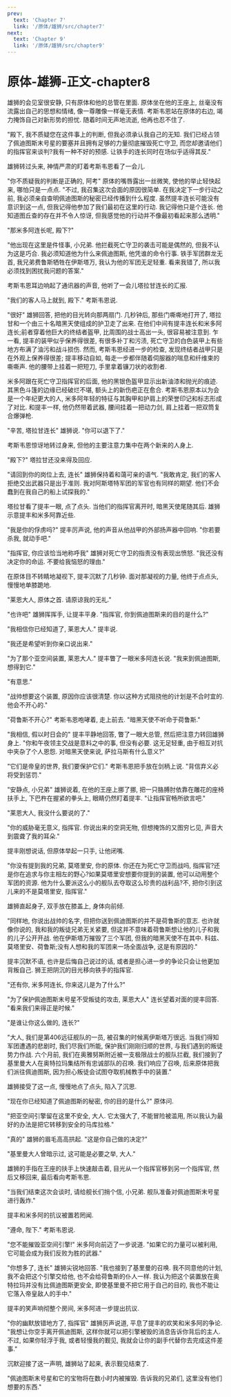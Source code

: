```yaml
---
prev:
  text: 'Chapter 7'
  link: '/原体/雄狮/src/chapter7'
next:
  text: 'Chapter 9'
  link: '/原体/雄狮/src/chapter9'
---
```


# 原体-雄狮-正文-chapter8

雄狮的会见室很安静, 只有原体和他的总管在里面. 原体坐在他的王座上, 丝毫没有流露出自己的思想和情绪, 像一尊雕像一样毫无表情. 考斯韦恩站在原体的右边, 竭力掩饰自己对新形势的担忧. 随着时间无声地流逝, 他再也忍不住了.

"殿下, 我不质疑您在这件事上的判断, 但我必须承认我自己的无知. 我们已经占领了佩迪图斯末号星的要塞并且拥有足够的力量彻底摧毁死亡守卫, 而您却邀请他们的指挥官来谈判?我有一种不好的预感. 让铁手的连长同时在场似乎适得其反."

雄狮转过头来, 神情严肃的盯着考斯韦恩看了一会儿.

"你不质疑我的判断是正确的, 阿考" 原体的嘴唇露出一丝微笑, 使他的举止轻快起来, 哪怕只是一点点. "不过, 我召集这次会面的原因很简单. 在我决定下一步行动之前, 我必须亲自查明佩迪图斯的秘密已经传播到什么程度. 虽然提丰连长可能没有意识到这一点, 但我记得他参加了我们最初在这里的行动. 我记得他只是个连长. 他知道图丘查的存在并不令人惊讶, 但我感觉他的行动并不像最初看起来那么透明."

"那米多阿连长呢, 殿下?"

"他出现在这里是件怪事, 小兄弟. 他拦截死亡守卫的袭击可能是偶然的, 但我不认为这是巧合. 我必须知道他为什么来佩迪图斯, 他凭谁的命令行事. 铁手军团群龙无首, 我兄弟费鲁斯牺牲在伊斯塔万, 我认为他的军团无足轻重. 看来我错了, 所以我必须找到困扰我问题的答案."

考斯韦恩耳边响起了通讯器的声音, 他听了一会儿塔拉甘连长的汇报.

"我们的客人马上就到, 殿下." 考斯韦恩说.

"很好" 雄狮回答, 把他的目光转向那两扇门. 几秒钟后, 那些门嘶嘶地打开了, 塔拉甘和一个由三十名暗黑天使组成的护卫走了出来. 在他们中间有提丰连长和米多阿连长;前者穿着他巨大的终结者盔甲, 比周围的战士高出一头, 很容易被注意到. 乍一看, 提丰的装甲似乎保养得很差, 有很多补丁和污渍, 死亡守卫的白色装甲上有些地方布满了油污和战斗损伤. 然而, 考斯韦恩经进一步的检查, 发现终结者战甲只是在外观上保养得很差; 提丰移动自如, 每走一步都伴随着伺服器的喘息和纤维束的嘶嘶声. 他的腰带上挂着一把短刀, 手里拿着镰刀状的收割者.

米多阿跟在死亡守卫指挥官的后面, 他的黑银色盔甲显示出新油漆和抛光的痕迹. 其黑色斗篷的边缘已经破烂不堪, 额头上的新伤疤正在愈合. 考斯韦恩原本以为会是一个年纪更大的人, 米多阿年轻的特征与其胸甲和护肩上的荣誉印记和标志形成了对比. 和提丰一样, 他仍然带着武器, 腰间挂着一把动力剑, 肩上挂着一把双筒复合爆弹枪.

"辛苦, 塔拉甘连长" 雄狮说. "你可以退下了."

考斯韦恩惊讶地转过身来, 但他的主要注意力集中在两个新来的人身上.

"殿下?" 塔拉甘还没来得及回应.

"请回到你的岗位上去, 连长" 雄狮保持着和蔼可亲的语气. "我敢肯定, 我们的客人拒绝交出武器只是出于准则. 我对阿斯塔特军团的军官也有同样的期望. 他们不会蠢到在我自己的船上试探我的."

塔拉甘看了提丰一眼, 点了点头. 当他们的指挥官离开时, 暗黑天使尾随其后. 雄狮示意提丰和米多阿靠近些.

"我是你的俘虏吗?" 提丰厉声说, 他的声音从他战甲的外部扬声器中回响. "你若要杀我, 就动手吧."

"指挥官, 你应该恰当地称呼我" 雄狮对死亡守卫的指责没有表现出愤怒. "我还没有决定你的命运. 不要给我恼怒的理由."

在原体目不转睛地凝视下, 提丰沉默了几秒钟. 面对那凝视的力量, 他终于点点头, 慢慢地单膝跪地.

"莱恩大人, 原体之首. 请原谅我的无礼."

"也许吧" 雄狮挥挥手, 让提丰平身. "指挥官, 你到佩迪图斯来的目的是什么?"

"我相信你已经知道了, 莱恩大人." 提丰说.

"我还是希望听到你亲口说出来."

"为了那个亚空间装置, 莱恩大人." 提丰瞥了一眼米多阿连长说. "我来到佩迪图斯, 想得到它."

"有意思."

"战帅想要这个装置, 原因你应该很清楚. 你以这种方式阻挠他的计划是不合时宜的. 他会不开心的."

"荷鲁斯不开心?" 考斯韦恩咆哮着, 走上前去. "暗黑天使不听命于荷鲁斯."

"我相信, 假以时日会的" 提丰平静地回答, 瞥了一眼大总管, 然后把注意力转回雄狮身上. "你和午夜领主交战是意料之中的事, 但没有必要. 这无足轻重, 由于相互对抗中夹杂了个人恩怨. 对暗黑天使来说, 萨拉马斯有什么意义?"

"它们是帝皇的世界, 我们要保护它们." 考斯韦恩把手放在剑柄上说. "背信弃义必将受到惩罚."

"安静点, 小兄弟" 雄狮说着, 在他的王座上挪了挪, 把一只胳膊肘依靠在雕花的座椅扶手上, 下巴杵在握紧的拳头上, 眼睛仍然盯着提丰. "让指挥官畅所欲言吧."

"莱恩大人, 我没什么要说的了."

"你的威胁毫无意义, 指挥官. 你说出来的空洞无物, 但想掩饰的又图穷匕见, 声音大到震聋了我的耳朵."

提丰刚想说话, 但原体举起一只手, 让他闭嘴.

"你没有提到我的兄弟, 莫塔里安, 你的原体. 你还在为死亡守卫而战吗, 指挥官?还是你在追求与你主相左的野心?如果莫塔里安想要你提到的装置, 他可以动用整个军团的资源. 他为什么要派这么小的舰队去夺取这么珍贵的战利品?不, 把你引到这儿来的不是莫塔里安, 指挥官."

雄狮直起身子, 双手放在膝盖上, 身体向前倾.

"同样地, 你说出战帅的名字, 但把你送到佩迪图斯的并不是荷鲁斯的意志. 也许就像你说的, 我和我的叛徒兄弟无关紧要, 但这并不意味着荷鲁斯想让他的儿子和我的儿子公开开战. 他在伊斯塔万摧毁了三个军团, 但我的暗黑天使不在其中. 科兹、莫塔里安、荷鲁斯;没有人想和我的军团来一场全面战争, 这是有原因的."

提丰沉默不语, 也许是后悔自己说过的话, 或者是担心进一步的争论只会让他更加背叛自己. 狮王把阴沉的目光移向铁手的指挥官.

"还有你, 米多阿连长, 你来这儿是为了什么?"

"为了保护佩迪图斯末号星不受叛徒的攻击, 莱恩大人" 连长望着对面的提丰回答. "看来我们来得正是时候."

"是谁让你这么做的, 连长?"

"大人, 我们是第406远征舰队的一员, 被召集的时候离伊斯塔万很远. 当我们得知军团遭遇的悲剧时, 我们尽我们所能, 保护我们刚刚归顺的世界, 与我们遇到的叛徒势力作战. 六个月前, 我们在奥雅努斯附近被一支极限战士的舰队拦截, 我们接到了基里曼大人在奥特拉玛集结所有忠诚部队的召唤. 我们响应了召唤, 后来原体把我们派往佩迪图斯, 因为担心叛徒会试图夺取机械教手中的装置."

雄狮接受了这一点, 慢慢地点了点头, 陷入了沉思.

"现在你已经知道了佩迪图斯的秘密, 你的目的是什么?" 原体问.

"把亚空间引擎留在这里不安全, 大人. 它太强大了, 不能冒险被滥用, 所以我认为最好的办法是把它转移到安全的马库拉格."

"真的" 雄狮的眉毛高高拱起. "这是你自己做的决定?"

"基里曼大人曾暗示过, 这可能是必要之举, 大人."

雄狮的手指在王座的扶手上快速敲击着, 目光从一个指挥官移到另一个指挥官, 然后又移回来, 最后看向考斯韦恩.

"当我们结束这次会谈时, 请给舰长们捎个信, 小兄弟. 舰队准备对佩迪图斯末号星进行轰炸."

提丰和米多阿的抗议被置若罔闻.

"遵命, 陛下." 考斯韦恩说.

"您不能摧毁亚空间引擎!" 米多阿向前迈了一步说道. "如果它的力量可以被利用, 它可能会成为我们反败为胜的武器."

"你想多了, 连长" 雄狮尖锐地回答. "我也接到了基里曼的召唤. 我不同意他的计划, 我不会把这个引擎交给他, 也不会给荷鲁斯的仆人一样. 我认为把这个装置放在奥特拉玛并没有比佩迪图斯更安全, 即使基里曼不把它用于自己的目的, 我也不能让它落入帝皇敌人的手中."

提丰的笑声响彻整个房间, 米多阿进一步提出抗议.

"你的幽默放错地方了, 指挥官" 雄狮厉声说道, 平息了提丰的欢笑和米多阿的争论. "我想让你空手离开佩迪图斯, 这样你就可以把引擎被毁的消息告诉你背后的主人. 不过, 如果你轻浮于我, 或者轻慢我的觐见, 我就会让你的副手代替你去完成这件差事."

沉默迎接了这一声明, 雄狮站了起来, 表示觐见结束了.

"佩迪图斯末号星和它的宝物将在数小时内被摧毁. 告诉我的兄弟们, 这里没有他们想要的东西."
